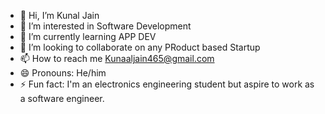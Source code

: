- 👋 Hi, I’m Kunal Jain
- 👀 I’m interested in Software Development
- 🌱 I’m currently learning APP DEV
- 💞️ I’m looking to collaborate on any PRoduct based Startup
- 📫 How to reach me Kunaaljain465@gmail.com
- 😄 Pronouns: He/him
- ⚡ Fun fact:  I'm an electronics engineering student but aspire to work as a software engineer.

<!---
Kunaal102781/Kunaal102781 is a ✨ special ✨ repository because its `README.md` (this file) appears on your GitHub profile.
You can click the Preview link to take a look at your changes.
--->
